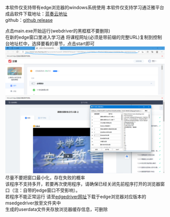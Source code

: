 本软件仅支持带有edge浏览器的windows系统使用 
本软件仅支持学习通泛雅平台
成品软件下载地址：[蓝奏云地址](https://xunbu.lanzoul.com/i6RIB05tvx5e)  
github：[github release](https://github.com/xunbu/xuexitong_fanya/releases)  
  
点击main.exe开始运行(webdriver的黑框框不要删除)  
在新的edge窗口里进入学习通
将课程网址(必须是带前缀的完整URL)复制到控制台地址栏中，选择要看的章节，点击start即可  
![](photoexample/kecheng.png)
![](photoexample/kongzhitai.png)
尽量不要把窗口最小化，存在失败的概率  
该程序不支持多开，若要再次使用程序，请确保已经关闭先前程序打开的浏览器窗口（注：自带的edge窗口不受影响）。  
若程序不能正常运行 请至[edgedriver网址](https://msedgewebdriverstorage.z22.web.core.windows.net)下载于edge浏览器对应版本的msedgedriver放至文件夹中  
生成的userdata文件夹存放浏览器缓存信息，可删除
